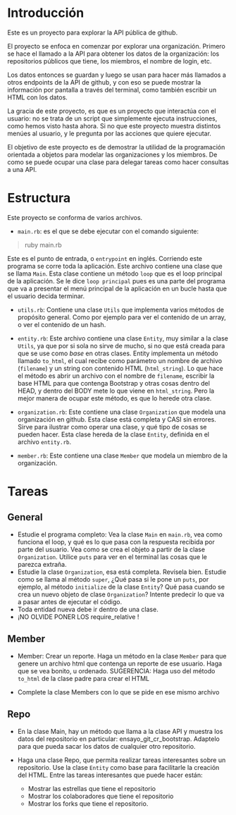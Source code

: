 # Introducción

Este es un proyecto para explorar la API pública de github.

El proyecto se enfoca en comenzar por explorar una organización. Primero
se hace el llamado a la API para obtener los datos de la organización: los
repositorios públicos que tiene, los miembros, el nombre de login, etc.

Los datos entonces se guardan y luego se usan para hacer más llamados
a otros endpoints de la API de github, y con eso se puede mostrar
la información por pantalla a través del terminal, como también
escribir un HTML con los datos.

La gracia de este proyecto, es que es un proyecto que interactúa con el
usuario: no se trata de un script que simplemente ejecuta instrucciones,
como hemos visto hasta ahora. Si no que este proyecto muestra distintos
menúes al usuario, y le pregunta por las acciones que quiere ejecutar.

El objetivo de este proyecto es de demostrar la utilidad de la programación
orientada a objetos para modelar las organizaciones y los miembros. De como
se puede ocupar una clase para delegar tareas como hacer consultas a una API.

# Estructura

Este proyecto se conforma de varios archivos.

- `main.rb`: es el que se debe ejecutar con el comando siguiente:

> ruby main.rb

Este es el punto de entrada, o `entrypoint` en inglés. Corriendo este programa
se corre toda la aplicación. Este archivo contiene una clase que se llama
`Main`. Esta clase contiene un método `loop` que es el loop principal de la
aplicación. Se le dice `loop principal` pues es una parte del programa que va
a presentar el menú principal de la aplicación en un bucle hasta que el
usuario decida terminar.

- `utils.rb`: Contiene una clase `Utils` que implementa varios métodos de
propósito general. Como por ejemplo para ver el contenido de un array, o
ver el contenido de un hash.

- `entity.rb`: Este archivo contiene una clase `Entity`, muy similar a la
clase `Utils`, ya que por si sola no sirve de mucho, si no que está
creada para que se use como _base_ en otras clases. Entity implementa un
método llamado `to_html`, el cual recibe como parámetro un nombre de archivo
(`filename`) y un string con contenido HTML (`html_string`). Lo que hace el
método es abrir un archivo con el nombre de `filename`, escribir la base
HTML para que contenga Bootstrap y otras cosas dentro del HEAD, y dentro del
BODY mete lo que viene en `html_string`. Pero la mejor manera de ocupar
este método, es que lo herede otra clase.

- `organization.rb`: Este contiene una clase `Organization` que modela una organización en
github. Esta clase está completa y CASI sin errores.
Sirve para ilustrar como operar una clase, y qué tipo de cosas
se pueden hacer. Esta clase hereda de la clase `Entity`, definida en el
archivo `entity.rb`.

- `member.rb`: Este contiene una clase `Member` que modela un miembro de la organización.

# Tareas

## General

- Estudie el programa completo: Vea la clase `Main` en `main.rb`, vea como
funciona el loop, y qué es lo que pasa con la respuesta recibida por parte
del usuario. Vea como se crea el objeto a partir de la clase `Organization`.
Utilice `puts` para ver en el terminal las cosas que le parezca extraña.
- Estudie la clase `Organization`, esa está completa. Revísela bien. Estudie
como se llama al método `super`, ¿Qué pasa si le pone un `puts`, por ejemplo,
al método `initialize` de la clase `Entity`? Qué pasa cuando se crea un nuevo
objeto de clase `Organization`? Intente predecir lo que va a pasar antes de
ejecutar el código.
- Toda entidad nueva debe ir dentro de una clase.
- ¡NO OLVIDE PONER LOS require_relative !

## Member
- Member: Crear un reporte. Haga un método en la clase `Member` para que
genere un archivo html que contenga un reporte de ese usuario. Haga que
se vea bonito, u ordenado. SUGERENCIA: Haga uso del método `to_html` de
la clase padre para crear el HTML

- Complete la clase Members con lo que se pide en ese mismo archivo

## Repo

- En la clase Main, hay un método que llama a la clase API y muestra los datos del repositorio en particular:
  ensayo_git_cr_bootstrap. Adaptelo para que pueda sacar los datos de cualquier otro repositorio.

- Haga una clase Repo, que permita realizar tareas interesantes sobre un repositorio.
  Use la clase `Entity` como base para facilitarle la creación del HTML. Entre las
  tareas interesantes que puede hacer están:
    - Mostrar las estrellas que tiene el repositorio
    - Mostrar los colaboradores que tiene el repositorio
    - Mostrar los forks que tiene el repositorio.

